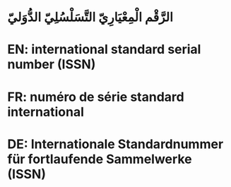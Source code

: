 # الرَّقْم الْمِعْيَارِيّ التَّسَلْسُلِيّ الدُّوَليّ

# EN: international standard serial number (ISSN)

# FR: numéro de série standard international

# DE: Internationale Standardnummer für fortlaufende Sammelwerke (ISSN)
